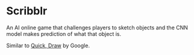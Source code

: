 # Scribblr
An AI online game that challenges players to sketch objects and the CNN model makes prediction of what that object is. 

Similar to [Quick, Draw](https://quickdraw.withgoogle.com/) by Google.
